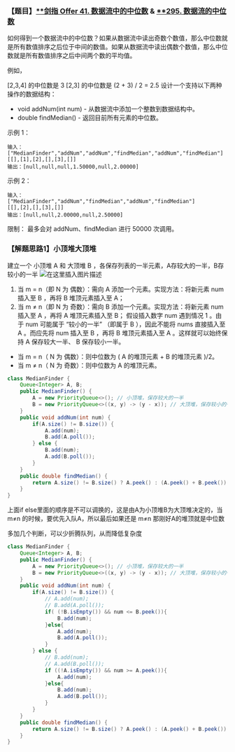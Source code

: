 ### 【题目】[**剑指 Offer 41. 数据流中的中位数](https://leetcode-cn.com/problems/shu-ju-liu-zhong-de-zhong-wei-shu-lcof/) & [**295. 数据流的中位数](https://leetcode-cn.com/problems/find-median-from-data-stream/)
如何得到一个数据流中的中位数？如果从数据流中读出奇数个数值，那么中位数就是所有数值排序之后位于中间的数值。如果从数据流中读出偶数个数值，那么中位数就是所有数值排序之后中间两个数的平均值。

例如，

[2,3,4] 的中位数是 3
[2,3] 的中位数是 (2 + 3) / 2 = 2.5
设计一个支持以下两种操作的数据结构：
- void addNum(int num) - 从数据流中添加一个整数到数据结构中。
- double findMedian() - 返回目前所有元素的中位数。

示例 1：

	输入：
	["MedianFinder","addNum","addNum","findMedian","addNum","findMedian"]
	[[],[1],[2],[],[3],[]]
	输出：[null,null,null,1.50000,null,2.00000]
示例 2：

	输入：
	["MedianFinder","addNum","findMedian","addNum","findMedian"]
	[[],[2],[],[3],[]]
	输出：[null,null,2.00000,null,2.50000]

限制：
最多会对 addNum、findMedian 进行 50000 次调用。

### 【解题思路1】小顶堆大顶堆
建立一个 小顶堆 A 和 大顶堆 B ，各保存列表的一半元素，A存较大的一半，B存较小的一半
![在这里插入图片描述](https://img-blog.csdnimg.cn/20200924222343700.png?x-oss-process=image/watermark,type_ZmFuZ3poZW5naGVpdGk,shadow_10,text_aHR0cHM6Ly9ibG9nLmNzZG4ubmV0L1h1bkNpeQ==,size_16,color_FFFFFF,t_70#pic_center)
1. 当 m = n（即 N 为 偶数）：需向 A 添加一个元素。实现方法：将新元素 num 插入至 B ，再将 B 堆顶元素插入至 A；
2. 当 m ≠ n（即 N 为 奇数）：需向 B 添加一个元素。实现方法：将新元素 num 插入至 A ，再将 A 堆顶元素插入至 B；
假设插入数字 num 遇到情况 1 。由于 num 可能属于 “较小的一半” （即属于 B ），因此不能将 nums 直接插入至 A 。而应先将 num 插入至 B ，再将 B 堆顶元素插入至 A 。这样就可以始终保持 A 保存较大一半、 B 保存较小一半。

- 当 m = n（ N 为 偶数）：则中位数为 ( A 的堆顶元素 + B 的堆顶元素 )/2。
- 当 m ≠ n（ N 为 奇数）：则中位数为 A 的堆顶元素。

```java
class MedianFinder {
    Queue<Integer> A, B;
    public MedianFinder() {
        A = new PriorityQueue<>(); // 小顶堆，保存较大的一半
        B = new PriorityQueue<>((x, y) -> (y - x)); // 大顶堆，保存较小的一半
    }
    public void addNum(int num) {
        if(A.size() != B.size()) {
            A.add(num);
            B.add(A.poll());
        } else {
            B.add(num);
            A.add(B.poll());
        }
    }
    public double findMedian() {
        return A.size() != B.size() ? A.peek() : (A.peek() + B.peek()) / 2.0;
    }
}
```
上面if  else里面的顺序是不可以调换的，这是由A为小顶堆B为大顶堆决定的，当 m≠n 的时候，要优先入队A，所以最后如果还是 m≠n 那刚好A的堆顶就是中位数


多加几个判断，可以少折腾队列，从而降低复杂度
```java
class MedianFinder {
    Queue<Integer> A, B;
    public MedianFinder() {
        A = new PriorityQueue<>(); // 小顶堆，保存较大的一半
        B = new PriorityQueue<>((x, y) -> (y - x)); // 大顶堆，保存较小的一半
    }
    public void addNum(int num) {
        if(A.size() != B.size()) {
            // A.add(num);
            // B.add(A.poll());
            if( (!B.isEmpty()) && num <= B.peek()){
                B.add(num);
            }else{
                A.add(num);
                B.add(A.poll());
            }
        } else {
            // B.add(num);
            // A.add(B.poll());
            if ((!A.isEmpty()) && num >= A.peek()){
                A.add(num);
            }else{
                B.add(num);
                A.add(B.poll());
            }
        }
    }
    public double findMedian() {
        return A.size() != B.size() ? A.peek() : (A.peek() + B.peek()) / 2.0;
    }
}
```